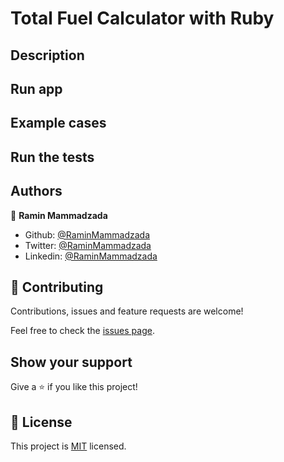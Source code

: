 # Total Fuel Calculator with Ruby

## Description

## Run app

## Example cases

## Run the tests

## Authors

👤 **Ramin Mammadzada**

- Github: [@RaminMammadzada](https://github.com/RaminMammadzada)
- Twitter: [@RaminMammadzada](https://twitter.com/RaminMammadzada)
- Linkedin: [@RaminMammadzada](https://www.linkedin.com/in/raminmammadzada)

## 🤝 Contributing

Contributions, issues and feature requests are welcome!

Feel free to check the [issues page](https://github.com/RaminMammadzada).

## Show your support

Give a ⭐️ if you like this project!

## 📝 License

This project is [MIT](lic.url) licensed.
